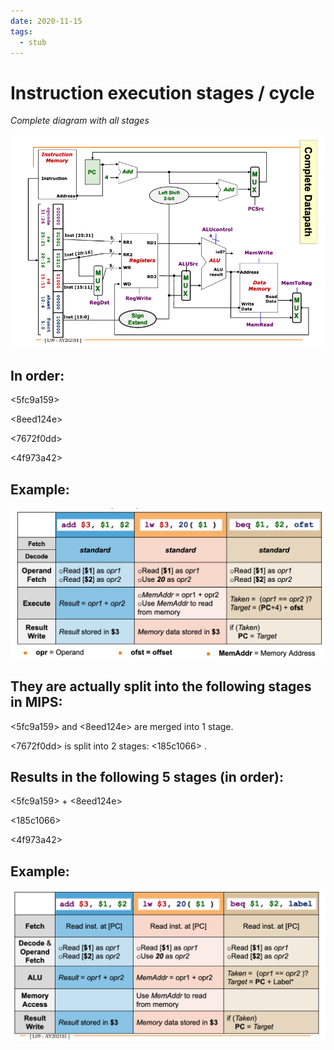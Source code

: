 ```yaml
---
date: 2020-11-15
tags: 
  - stub
---
```


# Instruction execution stages / cycle

*Complete diagram with all stages*

![](./static/mips-complete-datapath-w-stages.png)

## In order:

<ded5c828>

<5fc9a159>

<8eed124e>

<7672f0dd>

<4f973a42>

## Example:

![](./static/mips-5-stage-example.png)

## They are actually split into the following stages in MIPS:

<5fc9a159> and <8eed124e> are merged into 1 stage.

<7672f0dd> is split into 2 stages: <c7317dfc>  <185c1066> .

## Results in the following 5 stages (in order):

<ded5c828>

<5fc9a159> + <8eed124e> 

<c7317dfc>

<185c1066>

<4f973a42>

## Example:

![](./static/mips-5-stage-aug-example.png)
